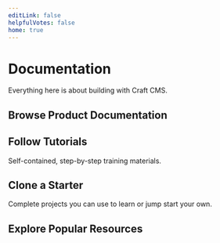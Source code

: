 ```yaml
---
editLink: false
helpfulVotes: false
home: true
---
```


# Documentation

Everything here is about building with Craft CMS.

## Browse Product Documentation

<div class="w-full flex -mx-2">
    <LinkPanel title="Craft CMS" subtitle="Flexible content management." link="/3.x/" icon="/docs/icons/craft.svg" />
    <LinkPanel title="Craft Commerce" subtitle="Custom, extensible ecommerce." link="/commerce/3.x/" icon="/docs/icons/commerce.svg" />
</div>

## Follow Tutorials

Self-contained, step-by-step training materials.

<IconLink title="Getting Started with Craft" subtitle="Learn the fundamentals building a simple blog." link="/getting-started-tutorial/" icon="/docs/icons/icon-tutorial.svg" />

## Clone a Starter

Complete projects you can use to learn or jump start your own.

<div class="w-full flex -mx-2">
    <LinkPanel title="Blog Starter" subtitle="craftcms/starter-blog" link="https://github.com/craftcms/starter-blog" :repo="true" />
</div>

## Explore Popular Resources

<div class="flex flex-wrap">
    <div class="w-1/2">
        <IconLink title="Knowledge Base" 
            subtitle="Read support articles." 
            link="https://craftcms.com/knowledge-base" 
            icon="/docs/icons/icon-knowledge-base.svg" 
            icon-size="large" 
        />
    </div>
    <div class="w-1/2">
        <IconLink title="Stack Exchange" 
            subtitle="Get help and help others." 
            link="https://craftcms.stackexchange.com/" 
            icon="/docs/icons/icon-stack-exchange.svg" 
            icon-size="large" 
        />
    </div>
    <div class="w-1/2">
        <IconLink title="Discord" 
            subtitle="Meet the community." 
            link="https://craftcms.com/discord" 
            icon="/docs/icons/icon-discord.svg" 
            icon-size="large" 
        />
    </div>
    <div class="w-1/2">
        <IconLink title="Twitter" 
            subtitle="See the latest Craft tweets." 
            link="https://twitter.com/craftcms" 
            icon="/docs/icons/icon-twitter.svg" 
            icon-size="large" 
        />
    </div>
    <div class="w-1/2">
        <IconLink title="CraftQuest" 
            subtitle="Watch video courses." 
            link="https://craftquest.io/" 
            icon="/docs/icons/icon-craft-quest.svg" 
            icon-size="large" 
        />
    </div>
    <div class="w-1/2">
        <IconLink title="Craft Link List" 
            subtitle="Stay in-the-know." 
            link="https://craftlinklist.com/" 
            icon="/docs/icons/icon-craft-link-list.svg" 
            icon-size="large" 
        />
    </div>
    <div class="w-1/2">
        <IconLink title="nystudio107 Blog" 
            subtitle="Learn Craft & web dev." 
            link="https://nystudio107.com/blog" 
            icon="/docs/icons/icon-nystudio107.svg" 
            icon-size="large" 
        />
    </div>
</div>
